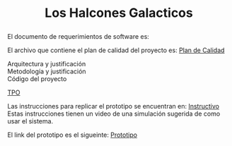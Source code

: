 # <p align="center" >Los Halcones Galacticos </p>

El documento de requerimientos de software es: 


El archivo que contiene el plan de calidad del proyecto es:
[Plan de Calidad](https://github.com/Ingenieria-de-Software-ITAM-2020/Halcones_Galacticos/blob/main/Plan%20de%20Calidad.md)

Arquitectura y justificación  
Metodología y justificación  
Código del proyecto  

[TPO](https://github.com/Ingenieria-de-Software-ITAM-2020/Halcones_Galacticos/blob/main/TPO.md)

Las instrucciones para replicar el prototipo se encuentran en: 
[Instructivo](https://github.com/Ingenieria-de-Software-ITAM-2020/Halcones_Galacticos/blob/main/Instructivo.md)
Estas instrucciones tienen un video de una simulación sugerida de como usar el sistema. 

El link del prototipo es el sigueinte:
[Prototipo](https://pr.to/9Q0PLU/)


